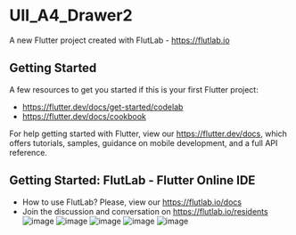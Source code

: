 # UII_A4_Drawer2

A new Flutter project created with FlutLab - https://flutlab.io

## Getting Started

A few resources to get you started if this is your first Flutter project:

- https://flutter.dev/docs/get-started/codelab
- https://flutter.dev/docs/cookbook

For help getting started with Flutter, view our
https://flutter.dev/docs, which offers tutorials,
samples, guidance on mobile development, and a full API reference.

## Getting Started: FlutLab - Flutter Online IDE

- How to use FlutLab? Please, view our https://flutlab.io/docs
- Join the discussion and conversation on https://flutlab.io/residents
![image](https://github.com/Cesarinh/UII_A3_Drawer2/assets/160445469/7597f1fd-f819-418c-99bd-4c08c2da8b54)
![image](https://github.com/Cesarinh/UII_A3_Drawer2/assets/160445469/a2669f3b-c491-46e0-aab1-d5e6b00626cc)
![image](https://github.com/Cesarinh/UII_A3_Drawer2/assets/160445469/be2bb9d2-6d8e-4920-8c1a-a1f758cda3d6)
![image](https://github.com/Cesarinh/UII_A3_Drawer2/assets/160445469/9d53d731-9eb7-4dbd-a3c7-3d047c7fce0a)
![image](https://github.com/Cesarinh/UII_A3_Drawer2/assets/160445469/90675b13-f062-4817-a3ca-ee2fccc16356)
